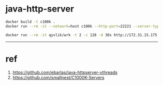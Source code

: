 # java-http-server

```bash
docker build -t c100k .
docker run --rm -it --network=host c100k --http-port=22221 --server-type=vertx
```

```bash
docker run --rm -it qyvlik/wrk -t 2 -c 128 -d 30s http://172.31.15.175:22221
```

---

# ref

1. https://github.com/ebarlas/java-httpserver-vthreads
2. https://github.com/smallnest/C1000K-Servers



